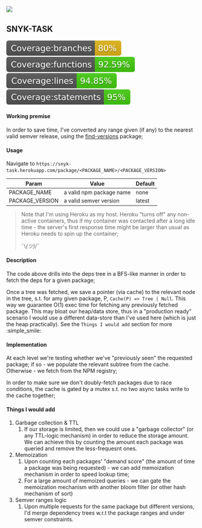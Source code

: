 ![](https://image4.owler.com/logo/snyk_owler_20190903_061043_large.png)

## SNYK-TASK
![](./coverage/badge-branches.svg)
![](./coverage/badge-functions.svg)
![](./coverage/badge-lines.svg)
![](./coverage/badge-statements.svg)

#### Working premise
In order to save time, I've converted any range given (if any) to the nearest valid semver release, using the 
[find-versions](https://www.npmjs.com/package/find-versions) package;


 
#### Usage
Navigate to `https://snyk-task.herokuapp.com/package/<PACKAGE_NAME>/<PACKAGE_VERSION>` 

| Param        | Value           | Default  |
| ------------- |-------------| -----|
| PACKAGE_NAME      | a valid npm package name | none |
| PACKAGE_VERSION      | a valid semver version      |   latest |

> Note that I'm using Heroku as my host. Heroku "turns off" any non-active containers, thus if my container was contacted after a long idle time - the server's first response time might be larger than usual as Heroku needs to spin up the container;
>
>  ¯\\_(ツ)_/¯

#### Description
The code above drills into the deps tree in a BFS-like manner in order to fetch the deps for a given package;

Once a tree was fetched, we save a pointer (via cache) to the relevant node in the tree, s.t. for amy given package, P, `Cache(P) => Tree | Null`. This way we guarantee O(1) exec time for fetching any previously fetched package.
  This may bloat our heap/data store, thus in a "production ready" scenario I would use a different data-store than I've used here (which is just the heap practically). See the `Things I would add` section for more :simple_smile: 

#### Implementation
At each level we're testing whether we've "previously seen" the requested package; if so - we populate the relevant subtree from the cache. Otherwise - we fetch from the NPM registry; 

In order to make sure we don't doubly-fetch packages due to race conditions, the cache is gated by a mutex s.t. no two async tasks write to the cache together;

#### Things I would add
1. Garbage collection & TTL
    1. If our storage is limited, then we could use a "garbage collector" (or any TTL-logic mechanism) in order to
    reduce the storage amount. We can achieve this by counting the amount each package was queried and remove the less-frequesnt
    ones.  
1. Memoization
    1. Upon counting each packages' "demand score" (the amount of time a package was being requested) - we can add memoization 
    mechanism in order to speed lookup time;
    2. For a large amount of memoized queries -  we can gate the memoization mechanism with another bloom filter (or other hash mechanism of sort) 
1. Semver ranges logic
    1. Upon multiple requests for the same package but different versions, I'd merge dependency trees w.r.t the package 
    ranges and under semver constraints.   

